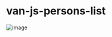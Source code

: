 # van-js-persons-list

![image](https://user-images.githubusercontent.com/34531794/109750059-d02c6200-7bec-11eb-8966-211a704c1e4d.png)
